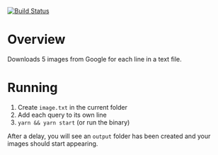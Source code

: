 [![Build Status](https://travis-ci.org/Clete2/google-image-downloader.svg?branch=master)](https://travis-ci.org/Clete2/google-image-downloader)

# Overview
Downloads 5 images from Google for each line in a text file.

# Running
1. Create `image.txt` in the current folder
1. Add each query to its own line
1. `yarn && yarn start` (or run the binary)

After a delay, you will see an `output` folder has been created and your images should start appearing.
